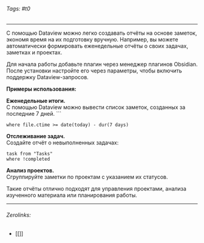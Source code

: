 ###### Tags:  #t0
___
С помощью Dataview можно легко создавать отчёты на основе заметок, экономя время на их подготовку вручную. Например, вы можете автоматически формировать еженедельные отчёты о своих задачах, заметках и проектах.

Для начала работы добавьте плагин через менеджер плагинов Obsidian. После установки настройте его через параметры, чтобы включить поддержку Dataview-запросов.

**Примеры использования:**

**Еженедельные итоги.**  
С помощью Dataview можно вывести список заметок, созданных за последние 7 дней.
    ```
```list from "Journal"  
where file.ctime >= date(today) - dur(7 days)  
```

**Отслеживание задач.**  
Создайте отчёт о невыполненных задачах:

```
task from "Tasks"  
where !completed  
```

**Анализ проектов.**  
Сгруппируйте заметки по проектам с указанием их статусов.

Такие отчёты отлично подходят для управления проектами, анализа изученного материала или планирования работы.
___
###### Zerolinks: 
- [[]]